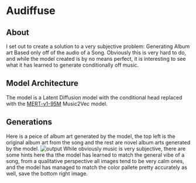 # Audiffuse
## About
I set out to create a solution to a very subjective problem: Generating Album art Based only off of the audio of a Song. Obviously this is very hard to do, and while the model created is by no means perfect, it is interesting to see what it has learned to generate conditionally off music.

## Model Architecture
The model is a Latent Diffusion model with the conditional head replaced with the [MERT-v1-95M](https://huggingface.co/m-a-p/MERT-v1-95M) Music2Vec model.

## Generations
Here is a peice of album art generated by the model, the top left is the original album art from the song and the rest are novel album arts generated by the model.
![output](https://github.com/Stelath/audiffuse/assets/25530613/7cced10b-1d55-4c01-bcd3-f6a28cc40223)
While obviously music is very subjective, there are some hints here tha tthe model has learned to match the general vibe of a song, from a qualitative perspective all images tend to be very calm ones, and the model has managed to match the color pallete pretty accurately as well, save the bottom right image.
